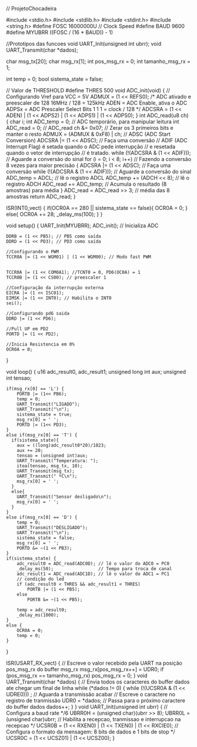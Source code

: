 // ProjetoChocadeira

#include <stdio.h>
#include <stdlib.h>
#include <stdint.h>
#include <string.h>
#define FOSC 16000000U // Clock Speed
#define BAUD 9600
#define MYUBRR ((FOSC / (16 * BAUD)) - 1)

//Prototipos das funcoes
void UART_Init(unsigned int ubrr);
void UART_Transmit(char *dados);

char msg_tx[20];
char msg_rx[1];
int pos_msg_rx = 0;
int tamanho_msg_rx = 1;

int temp = 0;
bool sistema_state = false;

// Valor de THRESHOLD
#define THRES 500
void ADC_init(void)
{
    // Configurando Vref para VCC = 5V
    ADMUX = (1 << REFS0);
    /*
        ADC ativado e preescaler de 128
        16MHz / 128 = 125kHz
        ADEN = ADC Enable, ativa o ADC
        ADPSx = ADC Prescaler Select Bits
        1 1 1 = clock / 128
    */
    ADCSRA = (1 << ADEN) | (1 << ADPS2) | (1 << ADPS1) | (1 << ADPS0);
}
int ADC_read(u8 ch)
{
    char i;
    int ADC_temp = 0; // ADC temporário, para manipular leitura
    int ADC_read = 0; // ADC_read
    ch &= 0x07;
    // Zerar os 3 primeiros bits e manter o resto
    ADMUX = (ADMUX & 0xF8) | ch;
    // ADSC (ADC Start Conversion)
    ADCSRA |= (1 << ADSC); // Faça uma conversão
    // ADIF (ADC Interrupt Flag) é setada quando o ADC pede interrupção
    // e resetada quando o vetor de interrupção
    // é tratado.
    while (!(ADCSRA & (1 << ADIF)));                   // Aguarde a conversão do sinal
    for (i = 0; i < 8; i++) // Fazendo a conversão 8 vezes para maior precisão
    {
        ADCSRA |= (1 << ADSC); // Faça uma conversão
        while (!(ADCSRA & (1 << ADIF)));                    // Aguarde a conversão do sinal
        ADC_temp = ADCL;         // lê o registro ADCL
        ADC_temp += (ADCH << 8); // lê o registro ADCH
        ADC_read += ADC_temp;    // Acumula o resultado (8 amostras) para média
    }
    ADC_read = ADC_read >> 3; // média das 8 amostras
    return ADC_read;
}

ISR(INT0_vect) {
  if(OCR0A == 280 || sistema_state == false){
    OCR0A = 0;
    }
  else{
  OCR0A += 28;
   _delay_ms(100);
    }
}

void setup()
{
    UART_Init(MYUBRR);
    ADC_init(); // Inicializa ADC

    DDRB = (1 << PB5); // PB5 como saída
  	DDRD = (1 << PD3); // PD3 como saída

    //Configurando o PWM
    TCCR0A |= (1 << WGM01) | (1 << WGM00); // Modo fast PWM

    
    TCCR0A |= (1 << COM0A1); //TCNT0 = 0, PD6(OC0A) = 1
    TCCR0B |= (1 << CS00); // preescaler 1

    //Configuração da interrupção externa
    EICRA |= (1 << ISC01);
    EIMSK |= (1 << INT0); // Habilita o INT0
    sei();

    //Configurando pd6 saida
    DDRD |= (1 << PD6);

    //Pull UP em PD2
    PORTD |= (1 << PD2);

    //Inicia Resistencia em 0%
    OCR0A = 0;
}

void loop() {
    u16 adc_result0, adc_result1;
    unsigned long int aux;
    unsigned int tensao;

    if(msg_rx[0] == 'L') {
      	PORTB |= (1<< PB6);
        temp = 0;
        UART_Transmit("LIGADO");
        UART_Transmit("\n");
        sistema_state = true;
        msg_rx[0] = ' ';
      	PORTD |= (1<< PD3);
    }
    else if(msg_rx[0] == 'T') {
      if(sistema_state){
        aux = ((long)adc_result0*20)/1023;
        aux += 20;
        tensao = (unsigned int)aux;
        UART_Transmit("Temperatura: ");
        itoa(tensao, msg_tx, 10);
        UART_Transmit(msg_tx);
        UART_Transmit(" ºC\n");
        msg_rx[0] = ' ';
      }
      else{
      	UART_Transmit("Sensor desligado\n");
        msg_rx[0] = ' ';
      }
    }
    else if(msg_rx[0] == 'D') {
        temp = 0;
        UART_Transmit("DESLIGADO");
        UART_Transmit("\n");
        sistema_state = false;
        msg_rx[0] = ' ';
      	PORTD &= ~(1 << PB3);
    }
    if(sistema_state) {
        adc_result0 = ADC_read(ADC0D); // lê o valor do ADC0 = PC0
        _delay_ms(50);                 // Tempo para troca de canal
        adc_result1 = ADC_read(ADC1D); // lê o valor do ADC1 = PC1
        // condição do led
        if (adc_result0 < THRES && adc_result1 < THRES)
            PORTB |= (1 << PB5);
        else
            PORTB &= ~(1 << PB5);
      
        temp = adc_result0;
        _delay_ms(1000);
    }
    else {
        OCR0A = 0;
        temp = 0;
    }
}

ISR(USART_RX_vect)
{
    // Escreve o valor recebido pela UART na posição pos_msg_rx do buffer msg_rx
    msg_rx[pos_msg_rx++] = UDR0;
    if (pos_msg_rx == tamanho_msg_rx)
        pos_msg_rx = 0;
}
void UART_Transmit(char *dados)
{
    // Envia todos os caracteres do buffer dados ate chegar um final de linha
    while (*dados != 0)
    {
        while (!(UCSR0A & (1 << UDRE0)))
            ; // Aguarda a transmissão acabar
        // Escreve o caractere no registro de tranmissão
        UDR0 = *dados;
        // Passa para o próximo caractere do buffer dados
        dados++;
    }
}
void UART_Init(unsigned int ubrr)
{
    // Configura a baud rate */6
    UBRR0H = (unsigned char)(ubrr >> 8);
    UBRR0L = (unsigned char)ubrr;
    // Habilita a recepcao, tranmissao e interrupcao na recepcao */
    UCSR0B = (1 << RXEN0) | (1 << TXEN0) | (1 << RXCIE0);
    // Configura o formato da mensagem: 8 bits de dados e 1 bits de stop */
    UCSR0C = (1 << UCSZ01) | (1 << UCSZ00);
}
